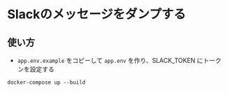 # Slackのメッセージをダンプする

## 使い方
* `app.env.example` をコピーして `app.env` を作り、SLACK_TOKEN にトークンを設定する

```
docker-compose up --build
```
